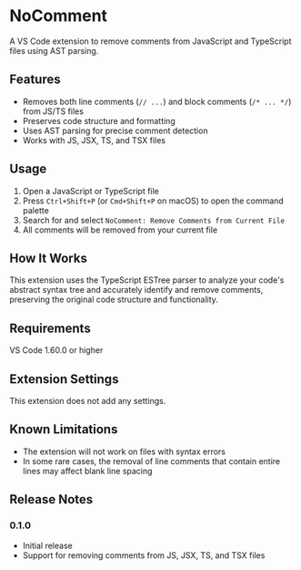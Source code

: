 # NoComment

A VS Code extension to remove comments from JavaScript and TypeScript files using AST parsing.

## Features

- Removes both line comments (`// ...`) and block comments (`/* ... */`) from JS/TS files
- Preserves code structure and formatting
- Uses AST parsing for precise comment detection
- Works with JS, JSX, TS, and TSX files

## Usage

1. Open a JavaScript or TypeScript file
2. Press `Ctrl+Shift+P` (or `Cmd+Shift+P` on macOS) to open the command palette
3. Search for and select `NoComment: Remove Comments from Current File`
4. All comments will be removed from your current file

## How It Works

This extension uses the TypeScript ESTree parser to analyze your code's abstract syntax tree and accurately identify and remove comments, preserving the original code structure and functionality.

## Requirements

VS Code 1.60.0 or higher

## Extension Settings

This extension does not add any settings.

## Known Limitations

- The extension will not work on files with syntax errors
- In some rare cases, the removal of line comments that contain entire lines may affect blank line spacing

## Release Notes

### 0.1.0

- Initial release
- Support for removing comments from JS, JSX, TS, and TSX files